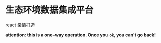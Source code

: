 # 生态环境数据集成平台

react 亲情打造

**attention: this is a one-way operation. Once you `ok`, you can't go back!**
